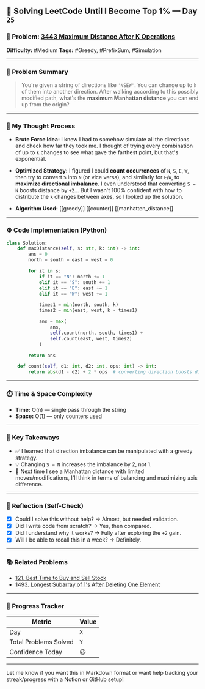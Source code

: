 ## 🧠 Solving LeetCode Until I Become Top 1% — Day `25`

### 🔹 Problem: [3443 Maximum Distance After K Operations](https://leetcode.com/problems/maximum-distance-after-k-operations/)

**Difficulty:** #Medium
**Tags:** #Greedy, #PrefixSum, #Simulation

---

### 📝 Problem Summary

> You're given a string of directions like `'NSEW'`. You can change up to `k` of them into another direction. After walking according to this possibly modified path, what's the **maximum Manhattan distance** you can end up from the origin?

---

### 🧠 My Thought Process

* **Brute Force Idea:**
  I knew I had to somehow simulate all the directions and check how far they took me. I thought of trying every combination of up to `k` changes to see what gave the farthest point, but that's exponential.

* **Optimized Strategy:**
  I figured I could **count occurrences** of `N`, `S`, `E`, `W`, then try to convert `S` into `N` (or vice versa), and similarly for `E`/`W`, to **maximize directional imbalance**. I even understood that converting `S → N` boosts distance by `+2`...
  But I wasn't 100% confident with how to distribute the `k` changes between axes, so I looked up the solution.

* **Algorithm Used:**
  [[greedy]] [[counter]] [[manhatten_distance]]

---

### ⚙️ Code Implementation (Python)

```python
class Solution:
    def maxDistance(self, s: str, k: int) -> int:
        ans = 0
        north = south = east = west = 0

        for it in s:
            if it == "N": north += 1
            elif it == "S": south += 1
            elif it == "E": east += 1
            elif it == "W": west += 1

            times1 = min(north, south, k)
            times2 = min(east, west, k - times1)

            ans = max(
                ans,
                self.count(north, south, times1) +
                self.count(east, west, times2)
            )

        return ans

    def count(self, d1: int, d2: int, ops: int) -> int:
        return abs(d1 - d2) + 2 * ops  # converting direction boosts distance by 2
```

---

### ⏱️ Time & Space Complexity

* **Time:** O(n) — single pass through the string
* **Space:** O(1) — only counters used

---

### 🧩 Key Takeaways

* ✅ I learned that direction imbalance can be manipulated with a greedy strategy.
* 💡 Changing `S → N` increases the imbalance by 2, not 1.
* 💭 Next time I see a Manhattan distance with limited moves/modifications, I'll think in terms of balancing and maximizing axis difference.

---

### 🔁 Reflection (Self-Check)

* [x] Could I solve this without help? → Almost, but needed validation.
* [x] Did I write code from scratch? → Yes, then compared.
* [x] Did I understand why it works? → Fully after exploring the `+2` gain.
* [x] Will I be able to recall this in a week? → Definitely.

---

### 📚 Related Problems

* [121. Best Time to Buy and Sell Stock](https://leetcode.com/problems/best-time-to-buy-and-sell-stock/)
* [1493. Longest Subarray of 1's After Deleting One Element](https://leetcode.com/problems/longest-subarray-of-1s-after-deleting-one-element/)

---

### 🚀 Progress Tracker

| Metric                | Value |
| --------------------- | ----- |
| Day                   | `X`   |
| Total Problems Solved | `Y`   |
| Confidence Today      | 😃    |

---

Let me know if you want this in Markdown format or want help tracking your streak/progress with a Notion or GitHub setup!
